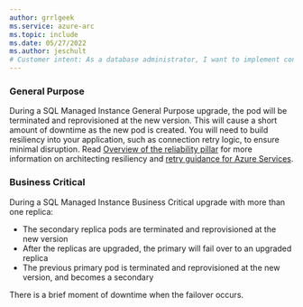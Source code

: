 ```yaml
---
author: grrlgeek
ms.service: azure-arc
ms.topic: include
ms.date: 05/27/2022
ms.author: jeschult
# Customer intent: As a database administrator, I want to implement connection retry logic during SQL Managed Instance upgrades, so that I can minimize downtime and ensure my application remains resilient through the upgrade process.
---
```


### General Purpose

During a SQL Managed Instance General Purpose upgrade, the pod will be terminated and reprovisioned at the new version. This will cause a short amount of downtime as the new pod is created. You will need to build resiliency into your application, such as connection retry logic, to ensure minimal disruption. Read [Overview of the reliability pillar](/azure/architecture/framework/resiliency/overview) for more information on architecting resiliency and [retry guidance for Azure Services](/azure/architecture/best-practices/retry-service-specific#sql-database-using-adonet).

### Business Critical

During a SQL Managed Instance Business Critical upgrade with more than one replica:

- The secondary replica pods are terminated and reprovisioned at the new version
- After the replicas are upgraded, the primary will fail over to an upgraded replica
- The previous primary pod is terminated and reprovisioned at the new version, and becomes a secondary

There is a brief moment of downtime when the failover occurs.
